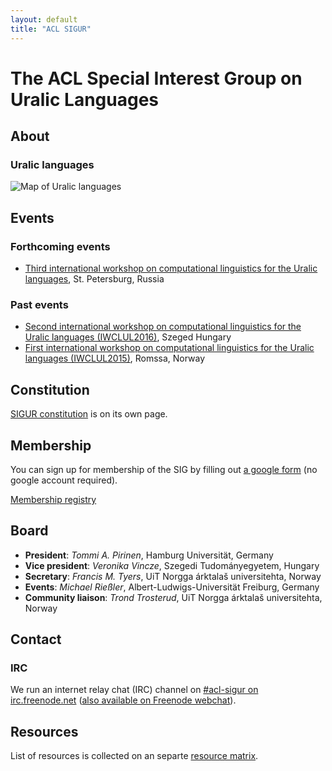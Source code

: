 ```yaml
---
layout: default
title: "ACL SIGUR"
---
```


# The ACL Special Interest Group on Uralic Languages

## About

### Uralic languages

![Map of Uralic languages](https://upload.wikimedia.org/wikipedia/commons/2/24/Fenno-Ugrian_languages.png)


## Events

### Forthcoming events

* [Third international workshop on computational linguistics for the Uralic
   languages](iwclul2017.html), St. Petersburg, Russia


### Past events

* [Second international workshop on computational linguistics
   for the Uralic languages
   (IWCLUL2016)](http://rgai.inf.u-szeged.hu/iwclul2016), Szeged Hungary
* [First international workshop on computational linguistics for the Uralic
   languages (IWCLUL2015)](http://gtweb.uit.no/iwclul2015/), Romssa, Norway

## Constitution

[SIGUR constitution](sigur-constitution.html) is on its own page.

## Membership

You can sign up for membership of the SIG by filling out [a google form](https://docs.google.com/forms/d/19jasNykCI5449BFNtm5jJ94CFlfQYXNEt4uaFuOkADw/viewform)
(no google account required).

[Membership registry](members.html)



## Board

* **President**:  *Tommi A. Pirinen*, Hamburg Universität, Germany
* **Vice president**: *Veronika Vincze*, Szegedi Tudományegyetem, Hungary
* **Secretary**: *Francis M. Tyers*, UiT Norgga árktalaš universitehta, Norway
* **Events**: *Michael Rießler*, Albert-Ludwigs-Universität Freiburg, Germany
* **Community liaison**: *Trond Trosterud*, UiT Norgga árktalaš universitehta, Norway

## Contact

### IRC

We run an internet relay chat (IRC) channel on [#acl-sigur on
irc.freenode.net](irc:Freenode/#acl-sigur) ([also available on Freenode
webchat](http://webchat.freenode.net/)).

## Resources

List of resources is collected on an separte [resource matrix](matrix.html).
